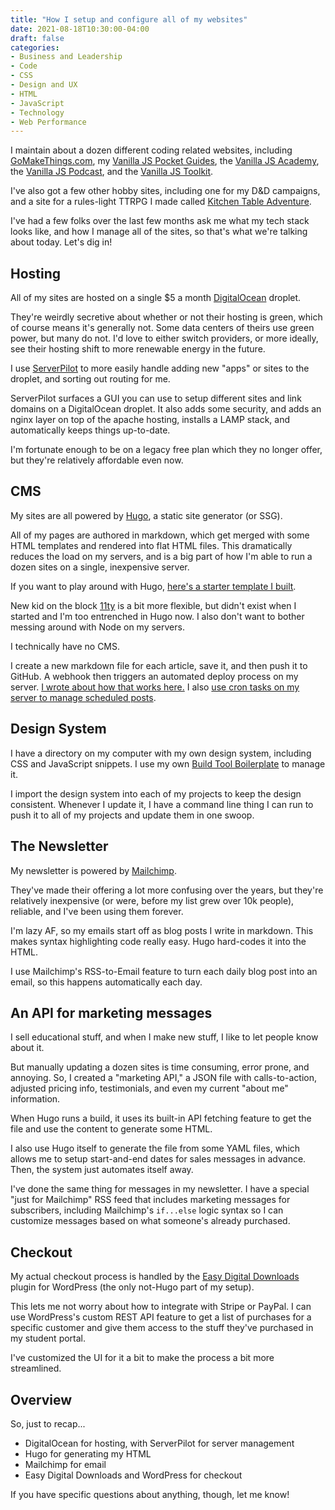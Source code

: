 ```yaml
---
title: "How I setup and configure all of my websites"
date: 2021-08-18T10:30:00-04:00
draft: false
categories:
- Business and Leadership
- Code
- CSS
- Design and UX
- HTML
- JavaScript
- Technology
- Web Performance
---
```


I maintain about a dozen different coding related websites, including [GoMakeThings.com](https://gomakethings.com), my [Vanilla JS Pocket Guides](https://vanillajsguides.com), the [Vanilla JS Academy](https://vanillajsacademy.com), the [Vanilla JS Podcast](https://vanillajspodcast.com), and the [Vanilla JS Toolkit](https://vanillajstoolkit.com).

I've also got a few other hobby sites, including one for my D&D campaigns, and a site for a rules-light TTRPG I made called [Kitchen Table Adventure](https://kitchentableadventure.com).

I've had a few folks over the last few months ask me what my tech stack looks like, and how I manage all of the sites, so that's what we're talking about today. Let's dig in!

## Hosting

All of my sites are hosted on a single $5 a month [DigitalOcean](https://www.digitalocean.com/) droplet.

They're weirdly secretive about whether or not their hosting is green, which of course means it's generally not. Some data centers of theirs use green power, but many do not. I'd love to either switch providers, or more ideally, see their hosting shift to more renewable energy in the future.

I use [ServerPilot](https://serverpilot.io/) to more easily handle adding new "apps" or sites to the droplet, and sorting out routing for me.

ServerPilot surfaces a GUI you can use to setup different sites and link domains on a DigitalOcean droplet. It also adds some security, and adds an nginx layer on top of the apache hosting, installs a LAMP stack, and automatically keeps things up-to-date.

I'm fortunate enough to be on a legacy free plan which they no longer offer, but they're relatively affordable even now.

## CMS

My sites are all powered by [Hugo](https://gohugo.io/), a static site generator (or SSG).

All of my pages are authored in markdown, which get merged with some HTML templates and rendered into flat HTML files. This dramatically reduces the load on my servers, and is a big part of how I'm able to run a dozen sites on a single, inexpensive server.

If you want to play around with Hugo, [here's a starter template I built](https://github.com/cferdinandi/hugo-starter).

New kid on the block [11ty](https://www.11ty.dev/) is a bit more flexible, but didn't exist when I started and I'm too entrenched in Hugo now. I also don't want to bother messing around with Node on my servers.

I technically have no CMS.

I create a new markdown file for each article, save it, and then push it to GitHub. A webhook then triggers an automated deploy process on my server. [I wrote about how that works here.](/automating-the-deployment-of-your-static-site-with-hugo-and-github/) I also [use cron tasks on my server to manage scheduled posts](/how-to-schedule-posts-with-a-static-website/).

## Design System

I have a directory on my computer with my own design system, including CSS and JavaScript snippets. I use my own [Build Tool Boilerplate](https://github.com/cferdinandi/build-tool-boilerplate) to manage it.

I import the design system into each of my projects to keep the design consistent. Whenever I update it, I have a command line thing I can run to push it to all of my projects and update them in one swoop.

## The Newsletter

My newsletter is powered by [Mailchimp](https://mailchimp.com/).

They've made their offering a lot more confusing over the years, but they're relatively inexpensive (or were, before my list grew over 10k people), reliable, and I've been using them forever.

I'm lazy AF, so my emails start off as blog posts I write in markdown. This makes syntax highlighting code really easy. Hugo hard-codes it into the HTML.

I use Mailchimp's RSS-to-Email feature to turn each daily blog post into an email, so this happens automatically each day.

## An API for marketing messages

I sell educational stuff, and when I make new stuff, I like to let people know about it.

But manually updating a dozen sites is time consuming, error prone, and annoying. So, I created a "marketing API," a JSON file with calls-to-action, adjusted pricing info, testimonials, and even my current "about me" information.

When Hugo runs a build, it uses its built-in API fetching feature to get the file and use the content to generate some HTML.

I also use Hugo itself to generate the file from some YAML files, which allows me to setup start-and-end dates for sales messages in advance. Then, the system just automates itself away.

I've done the same thing for messages in my newsletter. I have a special "just for Mailchimp" RSS feed that includes marketing messages for subscribers, including Mailchimp's `if...else` logic syntax so I can customize messages based on what someone's already purchased.

## Checkout

My actual checkout process is handled by the [Easy Digital Downloads](https://easydigitaldownloads.com/) plugin for WordPress (the only not-Hugo part of my setup).

This lets me not worry about how to integrate with Stripe or PayPal. I can use WordPress's custom REST API feature to get a list of purchases for a specific customer and give them access to the stuff they've purchased in my student portal.

I've customized the UI for it a bit to make the process a bit more streamlined.

## Overview

So, just to recap...

- DigitalOcean for hosting, with ServerPilot for server management
- Hugo for generating my HTML
- Mailchimp for email
- Easy Digital Downloads and WordPress for checkout

If you have specific questions about anything, though, let me know!